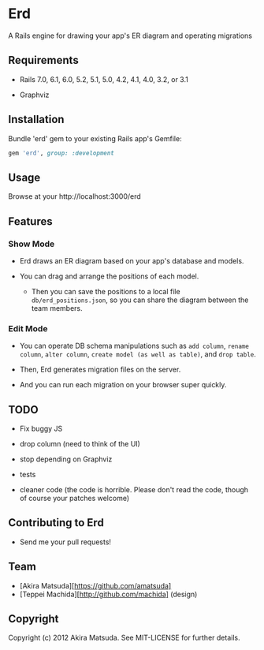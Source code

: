 # Erd

A Rails engine for drawing your app's ER diagram and operating migrations


## Requirements

* Rails 7.0, 6.1, 6.0, 5.2, 5.1, 5.0, 4.2, 4.1, 4.0, 3.2, or 3.1

* Graphviz


## Installation

Bundle 'erd' gem to your existing Rails app's Gemfile:
```ruby
gem 'erd', group: :development

```


## Usage

Browse at your http://localhost:3000/erd


## Features

### Show Mode

* Erd draws an ER diagram based on your app's database and models.

* You can drag and arrange the positions of each model.

    * Then you can save the positions to a local file `db/erd_positions.json`, so you can share the diagram between the team members.

### Edit Mode

* You can operate DB schema manipulations such as `add column`, `rename column`, `alter column`, `create model (as well as table)`, and `drop table`.

* Then, Erd generates migration files on the server.

* And you can run each migration on your browser super quickly.


## TODO

* Fix buggy JS

* drop column (need to think of the UI)

* stop depending on Graphviz

* tests

* cleaner code (the code is horrible. Please don't read the code, though of course your patches welcome)


## Contributing to Erd

* Send me your pull requests!


## Team

* [Akira Matsuda][https://github.com/amatsuda]
* [Teppei Machida][http://github.com/machida] (design)


## Copyright

Copyright (c) 2012 Akira Matsuda. See MIT-LICENSE for further details.
